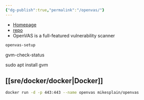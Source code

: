 ```yaml
---
{"dg-publish":true,"permalink":"/openvas/"}
---
```


- [Homepage](https://openvas.org/)
- [repo](https://github.com/greenbone/openvas-scanner)
- OpenVAS is a full-featured vulnerability scanner


```bash
openvas-setup
```

gvm-check-status



sudo apt install gvm


## [[sre/docker/docker\|Docker]]

```bash
docker run -d -p 443:443 --name openvas mikesplain/openvas
```